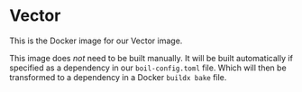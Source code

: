 # Vector

This is the Docker image for our Vector image.

This image does _not_ need to be built manually.
It will be built automatically if specified as a dependency in our `boil-config.toml` file.
Which will then be transformed to a dependency in a Docker `buildx bake` file.
